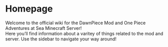 # Homepage

Welcome to the official wiki for the DawnPiece Mod and One Piece Adventures at Sea Minecraft Server!  
Here you’ll find information about a varitey of things related to the mod and server.
Use the sidebar to navigate your way around!

